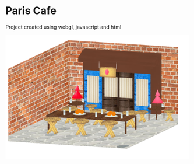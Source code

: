 # Paris Cafe
Project created using webgl, javascript and html

![Cafe](https://github.com/vss2h/Paris_Cafe-/blob/master/img/image.png) 
